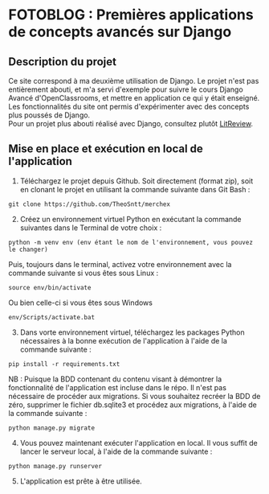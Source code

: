 # FOTOBLOG : Premières applications de concepts avancés sur Django


## Description du projet

Ce site correspond à ma deuxième utilisation de Django. Le projet n'est pas entièrement abouti, et m'a servi d'exemple pour suivre le cours Django Avancé d'OpenClassrooms, et mettre en application ce qui y était enseigné.  
Les fonctionnalités du site ont permis d'expérimenter avec des concepts plus poussés de Django.  
Pour un projet plus abouti réalisé avec Django, consultez plutôt [LitReview](https://github.com/TheoSntt/litreview).  

## Mise en place et exécution en local de l'application

1. Téléchargez le projet depuis Github. Soit directement (format zip), soit en clonant le projet en utilisant la commande suivante dans Git Bash :  
```
git clone https://github.com/TheoSntt/merchex
```
2. Créez un environnement virtuel Python en exécutant la commande suivantes dans le Terminal de votre choix :
```
python -m venv env (env étant le nom de l'environnement, vous pouvez le changer)
```
Puis, toujours dans le terminal, activez votre environnement avec la commande suivante si vous êtes sous Linux :
```
source env/bin/activate
```
Ou bien celle-ci si vous êtes sous Windows
```
env/Scripts/activate.bat
```
3. Dans vorte environnement virtuel, téléchargez les packages Python nécessaires à la bonne exécution de l'application à l'aide de la commande suivante :
```
pip install -r requirements.txt
```
NB : Puisque la BDD contenant du contenu visant à démontrer la fonctionnalité de l'application est incluse dans le répo. Il n'est pas nécessaire de procéder aux migrations. Si vous souhaitez recréer la BDD de zéro, supprimer le fichier db.sqlite3 et procédez aux migrations, à l'aide de la commande suivante :
```		
python manage.py migrate
```
4. Vous pouvez maintenant exécuter l'application en local. Il vous suffit de lancer le serveur local, à l'aide de la commande suivante :
```		
python manage.py runserver
```
5. L'application est prête à être utilisée.

